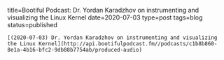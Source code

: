 
title=Bootiful Podcast: Dr. Yordan Karadzhov on instrumenting and visualizing the Linux Kernel
date=2020-07-03
type=post
tags=blog
status=published
~~~~~~
[(2020-07-03) Dr. Yordan Karadzhov on instrumenting and visualizing the Linux Kernel](http://api.bootifulpodcast.fm//podcasts/c1b8b860-8e1a-4b16-bfc2-9db88b7754ab/produced-audio) 
            